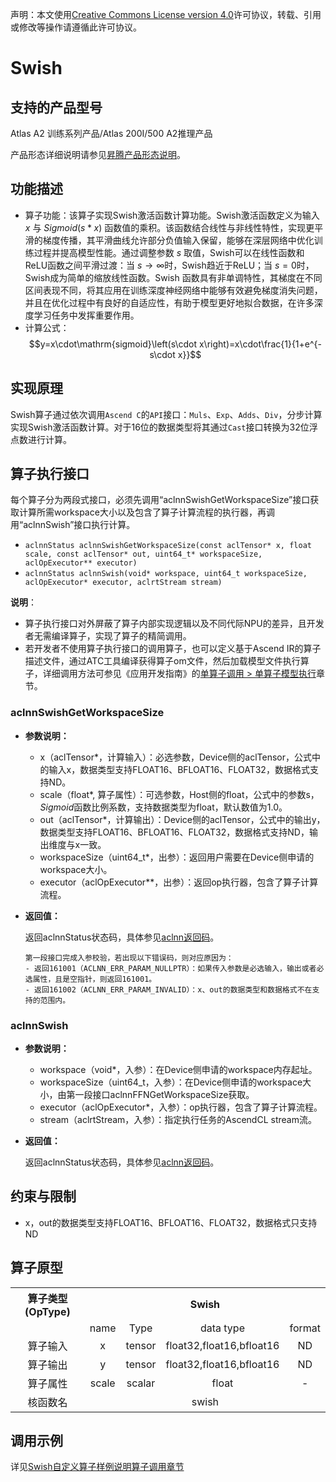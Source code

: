 声明：本文使用[Creative Commons License version 4.0](https://creativecommons.org/licenses/by/4.0/legalcode)许可协议，转载、引用或修改等操作请遵循此许可协议。

# Swish

## 支持的产品型号

Atlas A2 训练系列产品/Atlas 200I/500 A2推理产品

产品形态详细说明请参见[昇腾产品形态说明](https://www.hiascend.com/document/redirect/CannCommunityProductForm)。


## 功能描述

- 算子功能：该算子实现Swish激活函数计算功能。Swish激活函数定义为输入 $x$ 与 $Sigmoid(s*x)$ 函数值的乘积。该函数结合线性与非线性特性，实现更平滑的梯度传播，其平滑曲线允许部分负值输入保留，能够在深层网络中优化训练过程并提高模型性能。通过调整参数 $s$ 取值，Swish可以在线性函数和ReLU函数之间平滑过渡：当 $s\to\infty$时，Swish趋近于ReLU；当 $s=0$时，Swish成为简单的缩放线性函数。Swish 函数具有非单调特性，其梯度在不同区间表现不同，将其应用在训练深度神经网络中能够有效避免梯度消失问题，并且在优化过程中有良好的自适应性，有助于模型更好地拟合数据，在许多深度学习任务中发挥重要作用。
- 计算公式：
    $$y=x\cdot\mathrm{sigmoid}\left(s\cdot x\right)=x\cdot\frac{1}{1+e^{-s\cdot x}}$$

## 实现原理

Swish算子通过依次调用`Ascend C`的`API`接口：`Muls`、`Exp`、`Adds`、`Div`，分步计算实现Swish激活函数计算。对于16位的数据类型将其通过`Cast`接口转换为32位浮点数进行计算。

## 算子执行接口

每个算子分为两段式接口，必须先调用“aclnnSwishGetWorkspaceSize”接口获取计算所需workspace大小以及包含了算子计算流程的执行器，再调用“aclnnSwish”接口执行计算。

* `aclnnStatus aclnnSwishGetWorkspaceSize(const aclTensor* x, float scale, const aclTensor* out, uint64_t* workspaceSize, aclOpExecutor** executor)`
* `aclnnStatus aclnnSwish(void* workspace, uint64_t workspaceSize, aclOpExecutor* executor, aclrtStream stream)`

**说明**：

- 算子执行接口对外屏蔽了算子内部实现逻辑以及不同代际NPU的差异，且开发者无需编译算子，实现了算子的精简调用。
- 若开发者不使用算子执行接口的调用算子，也可以定义基于Ascend IR的算子描述文件，通过ATC工具编译获得算子om文件，然后加载模型文件执行算子，详细调用方法可参见《应用开发指南》的[单算子调用 > 单算子模型执行](https://hiascend.com/document/redirect/CannCommunityCppOpcall)章节。

### aclnnSwishGetWorkspaceSize

- **参数说明：**

  - x（aclTensor\*，计算输入）：必选参数，Device侧的aclTensor，公式中的输入x，数据类型支持FLOAT16、BFLOAT16、FLOAT32，数据格式支持ND。
  - scale（float\*, 算子属性）：可选参数，Host侧的float，公式中的参数s，$Sigmoid$函数比例系数，支持数据类型为float，默认数值为1.0。
  - out（aclTensor\*，计算输出）：Device侧的aclTensor，公式中的输出y，数据类型支持FLOAT16、BFLOAT16、FLOAT32，数据格式支持ND，输出维度与x一致。
  - workspaceSize（uint64\_t\*，出参）：返回用户需要在Device侧申请的workspace大小。
  - executor（aclOpExecutor\*\*，出参）：返回op执行器，包含了算子计算流程。



- **返回值：**
  
  返回aclnnStatus状态码，具体参见[aclnn返回码](https://www.hiascend.com/document/detail/zh/CANNCommunityEdition/800alpha003/apiref/aolapi/context/common/aclnn%E8%BF%94%E5%9B%9E%E7%A0%81_fuse.md)。
  
  ```
  第一段接口完成入参校验，若出现以下错误码，则对应原因为：
  - 返回161001（ACLNN_ERR_PARAM_NULLPTR）：如果传入参数是必选输入，输出或者必选属性，且是空指针，则返回161001。
  - 返回161002（ACLNN_ERR_PARAM_INVALID）：x、out的数据类型和数据格式不在支持的范围内。
  ```

### aclnnSwish

- **参数说明：**

  - workspace（void\*，入参）：在Device侧申请的workspace内存起址。
  - workspaceSize（uint64\_t，入参）：在Device侧申请的workspace大小，由第一段接口aclnnFFNGetWorkspaceSize获取。
  - executor（aclOpExecutor\*，入参）：op执行器，包含了算子计算流程。
  - stream（aclrtStream，入参）：指定执行任务的AscendCL stream流。
- **返回值：**

  返回aclnnStatus状态码，具体参见[aclnn返回码](https://www.hiascend.com/document/detail/zh/CANNCommunityEdition/800alpha003/apiref/aolapi/context/common/aclnn%E8%BF%94%E5%9B%9E%E7%A0%81_fuse.md)。


## 约束与限制

- x，out的数据类型支持FLOAT16、BFLOAT16、FLOAT32，数据格式只支持ND

## 算子原型

<table>
<tr><th align="center">算子类型(OpType)</th><th colspan="4" align="center">Swish</th></tr> 
<tr><td align="center"> </td><td align="center">name</td><td align="center">Type</td><td align="center">data type</td><td align="center">format</td></tr>  
<tr><td rowspan="2" align="center">算子输入</td>
 
<tr><td align="center">x</td><td align="center">tensor</td><td align="center">float32,float16,bfloat16</td><td align="center">ND</td></tr>  

<tr><td rowspan="1" align="center">算子输出</td>
<td align="center">y</td><td align="center">tensor</td><td align="center">float32,float16,bfloat16</td><td align="center">ND</td></tr>  
<tr><td rowspan="1" align="center">算子属性</td>
<td align="center">scale</td><td align="center">scalar</td><td align="center">float</td><td align="center">-</td></tr>  
<tr><td rowspan="1" align="center">核函数名</td><td colspan="4" align="center">swish</td></tr>  
</table>

## 调用示例

详见[Swish自定义算子样例说明算子调用章节](../README.md#算子调用)
